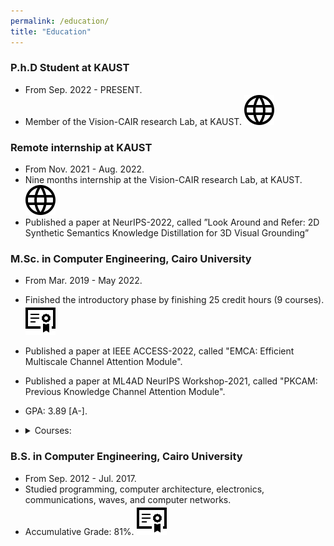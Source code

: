 ```yaml
---
permalink: /education/
title: "Education"
---
```


### P.h.D Student at KAUST

* From Sep. 2022 - PRESENT.
* Member of the Vision-CAIR research Lab, at KAUST. [![Link](/images/website.svg)](https://cemse.kaust.edu.sa/vision-cair)

### Remote internship at KAUST

* From Nov. 2021 - Aug. 2022.
* Nine months internship at the Vision-CAIR research Lab, at KAUST. [![Link](/images/website.svg)](https://cemse.kaust.edu.sa/vision-cair)
* Published a paper at NeurIPS-2022, called ”Look Around and Refer: 2D Synthetic Semantics Knowledge
Distillation for 3D Visual Grounding”

### M.Sc. in Computer Engineering, Cairo University

* From Mar. 2019 - May 2022.
* Finished the introductory phase by finishing 25 credit hours (9 courses). [![Certificate](/images/certificate.svg)](https://drive.google.com/file/d/1JoCRWYRp4NrG1j6239EDb8vhKMzhTEs3/view?usp=sharing)
* Published a paper at IEEE ACCESS-2022, called "EMCA: Efficient Multiscale Channel Attention Module".
* Published a paper at ML4AD NeurIPS Workshop-2021, called "PKCAM: Previous Knowledge Channel Attention Module".
* GPA: 3.89 [A-].
* <details><summary>Courses:</summary>
  
  1- Advanced Topics in Mathematics.
  2- Real-time Systems (RTS)
  3- Advanced computer Networks.  
  4- Neural Networks.  
  5- Advanced Neural Network.  
  6- Robotics(V-SLAM, Tracking, etc…).  
  7- Computer Vision(Detection, Segmentation, etc..).  
  8- Numerical Methods.  
  9- Technical Language & Seminars.
  </details>

### B.S. in Computer Engineering, Cairo University

* From Sep. 2012 - Jul. 2017.
* Studied programming, computer architecture, electronics,    communications, waves, and computer networks.
* Accumulative Grade: 81%.  [![Certificate](/images/certificate.svg)](https://drive.google.com/file/d/15Zvdwr2MMqg3Ma1rwu1dDWCqB2HMBMru/view?usp=sharing)
